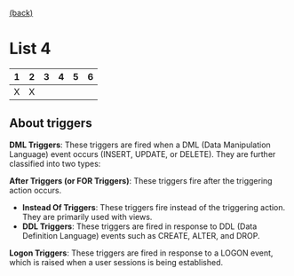 [(back)](../)

# List 4
| 1 | 2 | 3 | 4 | 5 | 6 |
|---|---|---|---|---|---|
| X | X |   |   |   |   |

## About triggers
**DML Triggers**: These triggers are fired when a DML (Data Manipulation Language) event occurs (INSERT, UPDATE, or DELETE). They are further classified into two types:  

**After Triggers (or FOR Triggers)**: These triggers fire after the triggering action occurs.   
* **Instead Of Triggers**: These triggers fire instead of the triggering action. They are primarily used with views.  
* **DDL Triggers**: These triggers are fired in response to DDL (Data Definition Language) events such as CREATE, ALTER, and DROP.  

**Logon Triggers**: These triggers are fired in response to a LOGON event, which is raised when a user sessions is being established.  

